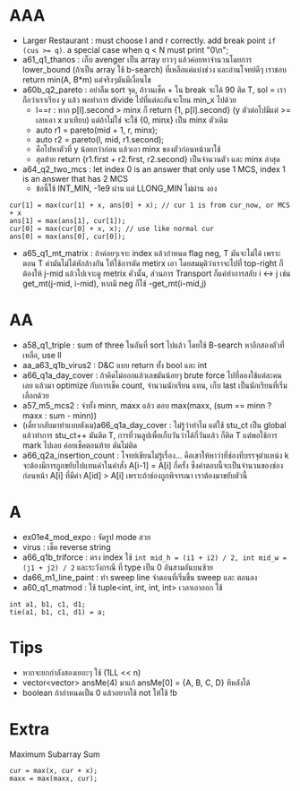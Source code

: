 # AAA
- Larger Restaurant : must choose l and r correctly. add break point `if (cus >= q)`. a special case when q < N must print "0\n";
- a61_q1_thanos : เก็บ avenger เป็น array ยาวๆ แล้วค่อยหาจำนวนโดยการ lower_bound (ถ้าเป็น array ใช้ b-search)  ที่เหลือแค่แบ่งช่วง และอ่านโจทย์ดีๆ เราชอบ return min(A, B*m) แต่จริงๆมันมีเงื่อนไข
- a60b_q2_pareto : อย่าลืม sort จุด, ถ้าวนเช็ค + ใน break จะได้ 90 ติด T, sol = เราถือว่าเราเรียง y แล้ว พอทำการ divide ไปที่แต่ละอันจะโยน min_x ไปด้วย
  - l==r :  หาก p[l].second > minx ก็ return  {1, p[l].second} (y ตัวต่อไปมีแต่ >= เลยเอา x มาเทียบ) แต่ถ้าไม่ใช่ จะใช้  {0, minx} เป็น minx ตัวเดิม
  - auto r1 = pareto(mid + 1, r, minx);
  - auto r2 = pareto(l, mid, r1.second);
  - คือไปหาตัวที่ y น้อยกว่าก่อน แล้วเอา minx ของตัวก่อนหน้ามาใช้
  - สุดท้าย return {r1.first + r2.first, r2.second} เป็นจำนวนตัว และ minx ล่าสุด
- a64_q2_two_mcs : let index 0 is an answer that only use 1 MCS, index 1 is an answer that has 2 MCS
  - ข้อนี้ใช้ INT_MIN, -1e9 ผ่าน แต่ LLONG_MIN ไม่ผ่าน งอง
```
cur[1] = max(cur[1] + x, ans[0] + x); // cur 1 is from cur_now, or MCS + x
ans[1] = max(ans[1], cur[1]);
cur[0] = max(cur[0] + x, x); // use like normal cur
ans[0] = max(ans[0], cur[0]);
```
- a65_q1_mt_matrix : ถ้าค่อยๆเจาะ index แล้วกำหนด flag neg, T มันจะไม่ได้ เพราะตอน T ค่ามันไม่ได้หักล้างกัน ให้ใช้การตัด metirx เอา โดยสมมุติว่าเราจะไปที่ top-right ก็ต้องให้ j-mid แล้วไปเจาะดู metrix คัวนั้น, ส่วนการ Transport ก็แค่ทำการสลับ i <-> j เช่น get_mt(j-mid, i-mid), หากมี neg ก็ใช้  -get_mt(i-mid,j) 



# AA
- a58_q1_triple : sum of three ในอันที่ sort ไปแล้ว โดยใช้ B-search หาอีกสองตัวที่เหลือ, use ll
- aa_a63_q1b_virus2 : D&C แบบ return ทั้ง bool และ int
- a66_q1a_day_cover : ถ้าคิดไม่ออกแล้วเลขมันน้อยๆ brute force ไปที่ลองใช้แต่ละคนเลย แล้วมา optimize กับการเช็ค count, จำนวนนักเรียน แทน, เก็บ last เป็นนักเรียนที่เริ่มเลือกด้วย
- a57_m5_mcs2 : จำทั้ง minn, maxx แล้ว ตอบ max(maxx, (sum == minn ? maxx : sum - minn))
- (เดี๋ยวกลับมาทำแบบตังเม)a66_q1a_day_cover : ไม่รู้ว่าทำไม แต่ใช้ stu_ct เป็น global แล้วทำการ stu_ct++ มันติด T, การที่วนลูปเพื่อเก็บวันว่าได้กี่วันแล้ว ก็ติด T แต่พอใช้การ mark ไปเลย ค่อยเช็คตอนท้าย ดันไม่ติด
- a66_q2a_insertion_count : โจทย์เขียนไม่รู้เรื่อง... คือเขาให้หาว่าที่ช่องที่บรรจุตำแหน่ง k จะต้องมีการถูกขยับไปแทนค่าในคำสั่ง A[i-1] = A[i] กี่ครั้ง ซึ่งคำตอบนี้จะเป็นจำนวนของช่องก่อนหน้า A[i] ที่มีค่า A[id] > A[i] เพราะถ้าช่องถูกพิจารณา เราต้องมาขยับตัวนี้


# A
- ex01e4_mod_expo : จัดรูป mode สวย
- virus : เช็ค reverse string
- a66_q1b_triforce : ตรง index ใช้ `int mid_h = (i1 + i2) / 2, int mid_w = (j1 + j2) / 2` และระวังกรณี ที่ type เป็น 0 อันสามอันบนซ้าย
- da66_m1_line_paint : ทำ sweep line จำตอนที่เริ่มขึ้น sweep และ ตอนลง
- a60_q1_matmod : ใช้ tuple<int, int, int, int> เวลาเอาออก ใช้
```
int a1, b1, c1, d1;
tie(a1, b1, c1, d1) = a;
```

# Tips
- หากจะยกกำลังสองเยอะๆ ใช้ (1LL << n)
- vector<vector<ll>> ansMe(4) มาแก้ ansMe[0] = {A, B, C, D} ทีหลังได้
- boolean ถ้ากำหนดเป็น 0 แล้วอยากใช้ not ให้ใช้  !b




# Extra
Maximum Subarray Sum
```
cur = max(x, cur + x);
maxx = max(maxx, cur);
```